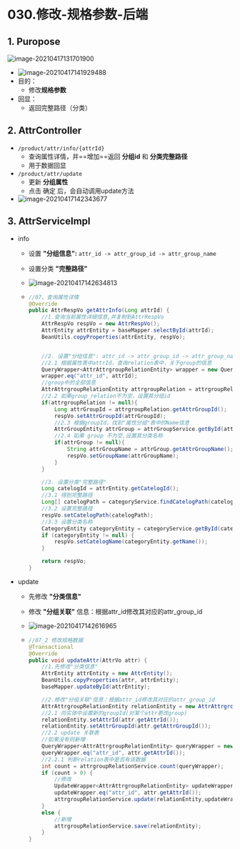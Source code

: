 # 030.修改-规格参数-后端

## 1. Puropose

![image-20210417131701900](https://raw.githubusercontent.com/TWDH/Leetcode-From-Zero/pictures/img/image-20210417131701900.png)

* ![image-20210417141929488](https://raw.githubusercontent.com/TWDH/Leetcode-From-Zero/pictures/img/image-20210417141929488.png)
* 目的：
  * 修改**规格参数**
* 回显：
  * 返回完整路径（分类）

## 2. AttrController

* `/product/attr/info/{attrId}`
  * 查询属性详情，并==增加==返回 **分组id** 和 **分类完整路径**
  * 用于数据回显
* `/product/attr/update`
  * 更新 **分组属性**
  * 点击 确定 后，会自动调用update方法
* ![image-20210417142343677](https://raw.githubusercontent.com/TWDH/Leetcode-From-Zero/pictures/img/image-20210417142343677.png)



## 3. AttrServiceImpl

* info

  * 设置 **"分组信息":** `attr_id -> attr_group_id -> attr_group_name`

  * 设置分类 **"完整路径"**

  * ![image-20210417142634813](https://raw.githubusercontent.com/TWDH/Leetcode-From-Zero/pictures/img/image-20210417142634813.png)

  * ```java
    //07、查询属性详情
    @Override
    public AttrRespVo getAttrInfo(Long attrId) {
        //1.查询当前属性详细信息,并复制到AttrRespVo
        AttrRespVo respVo = new AttrRespVo();
        AttrEntity attrEntity = baseMapper.selectById(attrId);
        BeanUtils.copyProperties(attrEntity, respVo);
    
    
        //2. 设置"分组信息": attr_id -> attr_group_id -> attr_group_name
        //2.1 根据属性表中attrId，查询relation表中，关于group的信息
        QueryWrapper<AttrAttrgroupRelationEntity> wrapper = new QueryWrapper<>();
        wrapper.eq("attr_id", attrId);
        //group中的全部信息
        AttrAttrgroupRelationEntity attrgroupRelation = attrgroupRelationService.getOne(wrapper);
        //2.2 如果group_relation不为空，设置其分组id
        if(attrgroupRelation != null){
            Long attrGroupId = attrgroupRelation.getAttrGroupId();
            respVo.setAttrGroupId(attrGroupId);
            //2.3 根据groupId，找到"属性分组"表中的Name信息
            AttrGroupEntity attrGroup = attrGroupService.getById(attrGroupId);
            //2.4 如果 group 不为空,设置其分类名称
            if(attrGroup != null){
                String attrGroupName = attrGroup.getAttrGroupName();
                respVo.setGroupName(attrGroupName);
            }
        }
    
        //3. 设置分类"完整路径"
        Long catelogId = attrEntity.getCatelogId();
        //3.1 得到完整路径
        Long[] catelogPath = categoryService.findCatelogPath(catelogId);
        //3.2 设置完整路径
        respVo.setCatelogPath(catelogPath);
        //3.3 设置分类名称
        CategoryEntity categoryEntity = categoryService.getById(catelogId);
        if (categoryEntity != null) {
            respVo.setCatelogName(categoryEntity.getName());
        }
    
        return respVo;
    }
    ```

* update

  * 先修改 **"分类信息"**

  * 修改 **"分组关联"** 信息：根据attr_id修改其对应的attr_group_id

  * ![image-20210417142616965](https://raw.githubusercontent.com/TWDH/Leetcode-From-Zero/pictures/img/image-20210417142616965.png)

  * ```java
    //07_2 修改规格数据
    @Transactional
    @Override
    public void updateAttr(AttrVo attr) {
        //1.先修改"分类信息"
        AttrEntity attrEntity = new AttrEntity();
        BeanUtils.copyProperties(attr, attrEntity);
        baseMapper.updateById(attrEntity);
    
        //2.修改"分组关联"信息：根据attr_id修改其对应的attr_group_id
        AttrAttrgroupRelationEntity relationEntity = new AttrAttrgroupRelationEntity();
        //2.1 向实体中设置新的groupId(对某个attr更改group)
        relationEntity.setAttrId(attr.getAttrId());
        relationEntity.setAttrGroupId(attr.getAttrGroupId());
        //2.2 update 关联表
        //如果没有则新增
        QueryWrapper<AttrAttrgroupRelationEntity> queryWrapper = new QueryWrapper<>();
        queryWrapper.eq("attr_id", attr.getAttrId());
        //2.2.1 判断relation表中是否有该数据
        int count = attrgroupRelationService.count(queryWrapper);
        if (count > 0) {
            //修改
            UpdateWrapper<AttrAttrgroupRelationEntity> updateWrapper = new UpdateWrapper<>();
            updateWrapper.eq("attr_id", attr.getAttrId());
            attrgroupRelationService.update(relationEntity,updateWrapper);
        }
        else {
            //新增
            attrgroupRelationService.save(relationEntity);
        }
    }
    ```





























